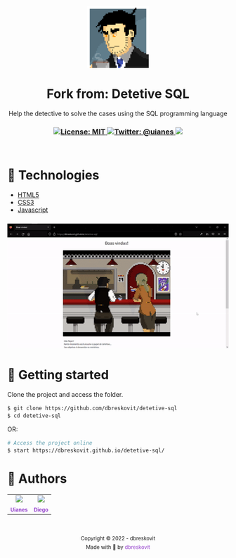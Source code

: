 <p align="center">
  <img src="./.github/resources/icons/icon.png" width="140px" />
</p>

<h1 align="center">Fork from: Detetive SQL</h1>
<p align="center">Help the detective to solve the cases using the SQL programming language</p>

<h3 align="center">
  
 <!-- License -->
  <a href="./LICENSE" target="_blank">
    <img alt="License: MIT" src="https://img.shields.io/badge/license%20-MIT-1C1E26?style=for-the-badge&labelColor=1C1E26&color=9644CD">
  </a>

 <!-- Twitter Author-->
  <a href="https://twitter.com/uianes" target="_blank">
    <img alt="Twitter: @uianes" src="https://img.shields.io/twitter/follow/uianes.svg?style=for-the-badge&labelColor=1C1E26&color=9644CD&logo=twitter">
  </a>

 <!-- Forks -->
 <img src="https://img.shields.io/github/forks/Uianes/detetive-sql?&logo=Forks&style=for-the-badge&labelColor=1C1E26&color=9644CD">

</h3>

<br />

# 🧪 Technologies

- [HTML5](https://developer.mozilla.org/pt-BR/docs/Web/HTML)
- [CSS3](https://developer.mozilla.org/pt-BR/docs/Web/CSS)
- [Javascript](https://developer.mozilla.org/pt-BR/docs/Web/JavaScript)

<h3 align="center">
  <img src=".github/preview.gif">
</h3>

# 🚀 Getting started

Clone the project and access the folder.

```bash
$ git clone https://github.com/dbreskovit/detetive-sql
$ cd detetive-sql
```

OR:

```bash
# Access the project online
$ start https://dbreskovit.github.io/detetive-sql/
```

# 🦄 Authors

<table>
  <tr>
    <td align="center">
      <a href="https://github.com/Uianes" style="text-decoration: none;color: #9644CD;">
              <img src="https://unavatar.now.sh/github/Uianes" width="100px"/>
            <br>
        <sub>
          <b>Uianes</b>
        </sub>
      </a>
    </td>
    <td align="center">
      <a href="https://github.com/dbreskovit" style="text-decoration: none;color: #9644CD;">
              <img src="https://unavatar.now.sh/github/dbreskovit" width="100px"/>
            <br>
        <sub>
          <b>Diego</b>
        </sub>
      </a>
    </td>
  </tr>
</table>

#

<p align="center">
    <sub>Copyright © 2022 - dbreskovit</sub><br>
    <sub>Made with 💜 by <a href="https://github.com/dbreskovit" style="text-decoration: none;color: #9644CD;">dbreskovit</sub></a>
</p>
